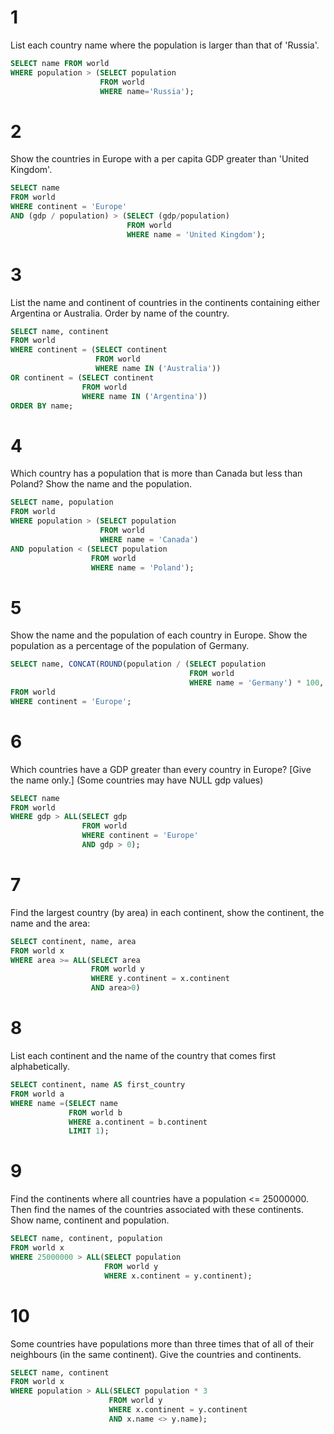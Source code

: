 # 1

List each country name where the population is larger than that of 'Russia'.

```sql
SELECT name FROM world
WHERE population > (SELECT population
                    FROM world
                    WHERE name='Russia');
```

# 2

Show the countries in Europe with a per capita GDP greater than 'United Kingdom'.

```sql
SELECT name
FROM world
WHERE continent = 'Europe'
AND (gdp / population) > (SELECT (gdp/population)
                          FROM world
                          WHERE name = 'United Kingdom');
```

# 3

List the name and continent of countries in the continents containing either Argentina or Australia. Order by name of the country.

```sql
SELECT name, continent
FROM world
WHERE continent = (SELECT continent
                   FROM world
                   WHERE name IN ('Australia'))
OR continent = (SELECT continent
                FROM world
                WHERE name IN ('Argentina'))
ORDER BY name;
```

# 4

Which country has a population that is more than Canada but less than Poland? Show the name and the population.

```sql
SELECT name, population
FROM world
WHERE population > (SELECT population
                    FROM world
                    WHERE name = 'Canada')
AND population < (SELECT population
                  FROM world
                  WHERE name = 'Poland');
```

# 5

Show the name and the population of each country in Europe. Show the population as a percentage of the population of Germany.

```sql
SELECT name, CONCAT(ROUND(population / (SELECT population
                                        FROM world
                                        WHERE name = 'Germany') * 100, 0), '%') AS percentage
FROM world
WHERE continent = 'Europe';
```

# 6

Which countries have a GDP greater than every country in Europe? [Give the name only.] (Some countries may have NULL gdp values)

```sql
SELECT name
FROM world
WHERE gdp > ALL(SELECT gdp
                FROM world
                WHERE continent = 'Europe'
                AND gdp > 0);
```

# 7

Find the largest country (by area) in each continent, show the continent, the name and the area:

```sql
SELECT continent, name, area
FROM world x
WHERE area >= ALL(SELECT area
                  FROM world y
                  WHERE y.continent = x.continent
                  AND area>0)
```

# 8

List each continent and the name of the country that comes first alphabetically.

```sql
SELECT continent, name AS first_country
FROM world a
WHERE name =(SELECT name
             FROM world b
             WHERE a.continent = b.continent
             LIMIT 1);
```

# 9

Find the continents where all countries have a population <= 25000000. Then find the names of the countries associated with these continents. Show name, continent and population.

```sql
SELECT name, continent, population
FROM world x
WHERE 25000000 > ALL(SELECT population
                     FROM world y
                     WHERE x.continent = y.continent);
```

# 10

Some countries have populations more than three times that of all of their neighbours (in the same continent). Give the countries and continents.

```sql
SELECT name, continent
FROM world x
WHERE population > ALL(SELECT population * 3
                      FROM world y
                      WHERE x.continent = y.continent
                      AND x.name <> y.name);
```
